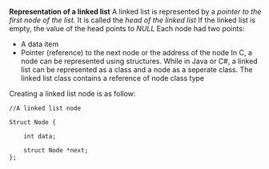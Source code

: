 **Representation of a linked list**
A linked list is represented by a *pointer to the first node of the list*. It is called the *head of the linked list*
If the linked list is empty, the value of the head points to *NULL*
Each node had two points:
- A data item
- Pointer (reference) to the next node or the address of the node
In C, a node can be represented using structures. While in Java or C#, a linked list can be represented as a class and a node as a seperate class. The linked list class contains a reference of node class type

Creating a linked list node is as follow:
```
//A linked list node

Struct Node {

	int data;

	struct Node *next;
};
```
